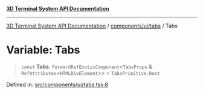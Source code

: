 [**3D Terminal System API Documentation**](../../../../README.md)

***

[3D Terminal System API Documentation](../../../../README.md) / [components/ui/tabs](../README.md) / Tabs

# Variable: Tabs

> `const` **Tabs**: `ForwardRefExoticComponent`\<`TabsProps` & `RefAttributes`\<`HTMLDivElement`\>\> = `TabsPrimitive.Root`

Defined in: [src/components/ui/tabs.tsx:8](https://github.com/Dicommunitas/ThreeJS_Terminal_3D2/blob/97ab9f0ae2e42171aa40996aacad796786af9976/src/components/ui/tabs.tsx#L8)

